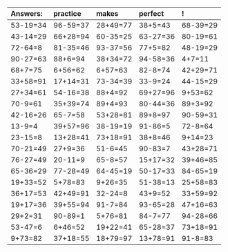 | Answers: | practice | makes | perfect | ! |
| :--- | :--- | :--- | :--- | :--- |
| 53-19=34 | 96-59=37 | 28+49=77 | 38+5=43 | 68-39=29 | 
| 43-14=29 | 66+28=94 | 60-35=25 | 63-27=36 | 80-19=61 | 
| 72-64=8 | 81-35=46 | 93-37=56 | 77+5=82 | 48-19=29 | 
| 90-27=63 | 88+6=94 | 38+34=72 | 94-58=36 | 4+7=11 | 
| 68+7=75 | 6+56=62 | 6+57=63 | 82-8=74 | 42+29=71 | 
| 33+58=91 | 17+14=31 | 73-34=39 | 33-9=24 | 44-15=29 | 
| 27+34=61 | 54-16=38 | 88+4=92 | 69+27=96 | 9+53=62 | 
| 70-9=61 | 35+39=74 | 89+4=93 | 80-44=36 | 89+3=92 | 
| 42-16=26 | 65-7=58 | 53+28=81 | 89+8=97 | 90-59=31 | 
| 13-9=4 | 39+57=96 | 38-19=19 | 91-86=5 | 72-8=64 | 
| 23-15=8 | 13+28=41 | 73+18=91 | 38+8=46 | 9+14=23 | 
| 70-21=49 | 27+9=36 | 51-6=45 | 90-83=7 | 43+28=71 | 
| 76-27=49 | 20-11=9 | 65-8=57 | 15+17=32 | 39+46=85 | 
| 65-36=29 | 77-28=49 | 64-45=19 | 50-17=33 | 84-65=19 | 
| 19+33=52 | 5+78=83 | 9+26=35 | 51-38=13 | 25+58=83 | 
| 36+17=53 | 42+49=91 | 32-24=8 | 43+9=52 | 33+59=92 | 
| 19+17=36 | 39+55=94 | 91-7=84 | 93-65=28 | 47+16=63 | 
| 29+2=31 | 90-89=1 | 5+76=81 | 84-7=77 | 94-28=66 | 
| 53-47=6 | 6+46=52 | 19+22=41 | 65-28=37 | 73+18=91 | 
| 9+73=82 | 37+18=55 | 18+79=97 | 13+78=91 | 91-8=83 | 
